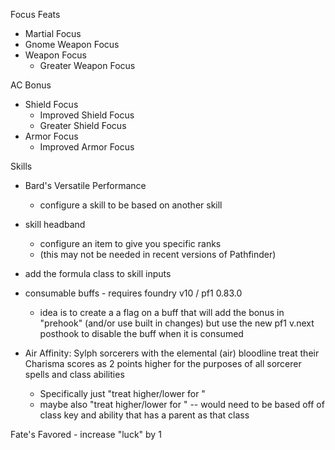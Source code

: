 Focus Feats
- Martial Focus
- Gnome Weapon Focus
- Weapon Focus
  - Greater Weapon Focus

AC Bonus
- Shield Focus
  - Improved Shield Focus
  - Greater Shield Focus
- Armor Focus
  - Improved Armor Focus

Skills
- Bard's Versatile Performance
  - configure a skill to be based on another skill
- skill headband
  - configure an item to give you specific ranks
  - (this may not be needed in recent versions of Pathfinder)

- add the formula class to skill inputs
- consumable buffs - requires foundry v10 / pf1 0.83.0
    - idea is to create a a flag on a buff that will add the bonus in "prehook" (and/or use built in changes) but use the new pf1 v.next posthook to disable the buff when it is consumed

- Air Affinity: Sylph sorcerers with the elemental (air) bloodline treat their Charisma scores as 2 points higher for the purposes of all sorcerer spells and class abilities
    - Specifically just "treat <ability score> higher/lower for <spell book>"
    - maybe also "treat <ability score> higher/lower for <class ability>" -- would need to be based off of class key and ability that has a parent as that class

Fate's Favored - increase "luck" by 1
